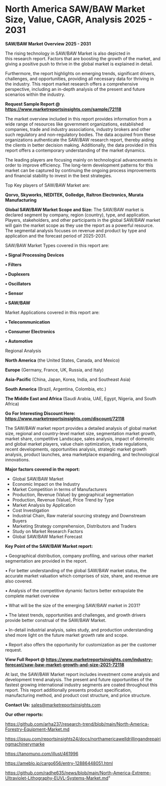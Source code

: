 # North America SAW/BAW Market Size, Value, CAGR, Analysis 2025 - 2031

<Strong> SAW/BAW Market Overview 2025 - 2031</strong>

The rising technology in SAW/BAW Market is also depicted in this research report. Factors that are boosting the growth of the market, and giving a positive push to thrive in the global market is explained in detail.

Furthermore, the report highlights on emerging trends, significant drivers, challenges, and opportunities, providing all necessary data for thriving in the industry. This report market research offers a comprehensive perspective, including an in-depth analysis of the present and future scenarios within the industry.

<strong>Request Sample Report @ <a href=https://www.marketreportsinsights.com/sample/72118>https://www.marketreportsinsights.com/sample/72118</a></strong>

The market overview included in this report provides information from a wide range of resources like government organizations, established companies, trade and industry associations, industry brokers and other such regulatory and non-regulatory bodies. The data acquired from these organizations authenticate the SAW/BAW research report, thereby aiding the clients in better decision making. Additionally, the data provided in this report offers a contemporary understanding of the market dynamics.

The leading players are focusing mainly on technological advancements in order to improve efficiency. The long-term development patterns for this market can be captured by continuing the ongoing process improvements and financial stability to invest in the best strategies.

Top Key players of SAW/BAW Market are:

<strong>Qorvo, Skyworks, NEDITEK, Golledge, Raltron Electronics, Murata Manufacturing</strong>

<strong><b>Global SAW/BAW Market Scope and Size:</b></strong>
The SAW/BAW market is declared segment by company, region (country), type, and application. Players, stakeholders, and other participants in the global SAW/BAW market will gain the market scope as they use the report as a powerful resource. The segmental analysis focuses on revenue and product by type and application and the forecast period of 2025-2031.

SAW/BAW Market Types covered in this report are:

<strong>• Signal Processing Devices

• Filters

• Duplexers

• Oscillators

• Sensor

• SAW/BAW</strong>

Market Applications covered in this report are:

<strong>• Telecommunication

• Consumer Electronics

• Automotive</strong> 

Regional Analysis

<strong>North America</strong> (the United States, Canada, and Mexico)

<strong>Europe</strong> (Germany, France, UK, Russia, and Italy)

<strong>Asia-Pacific</strong> (China, Japan, Korea, India, and Southeast Asia)

<strong>South America</strong> (Brazil, Argentina, Colombia, etc.)

<strong>The Middle East and Africa</strong> (Saudi Arabia, UAE, Egypt, Nigeria, and South Africa)

<strong>Go For Interesting Discount Here: <a href=https://www.marketreportsinsights.com/discount/72118>https://www.marketreportsinsights.com/discount/72118</a></strong>

The SAW/BAW market report provides a detailed analysis of global market size, regional and country-level market size, segmentation market growth, market share, competitive Landscape, sales analysis, impact of domestic and global market players, value chain optimization, trade regulations, recent developments, opportunities analysis, strategic market growth analysis, product launches, area marketplace expanding, and technological innovations.

<strong><b>Major factors covered in the report:</b></strong>
<ul>
  <li>Global SAW/BAW Market </li>
  <li>Economic Impact on the Industry</li>
  <li>Market Competition in terms of Manufacturers</li>
  <li>Production, Revenue (Value) by geographical segmentation</li>
  <li>Production, Revenue (Value), Price Trend by Type</li>
  <li>Market Analysis by Application</li>
  <li>Cost Investigation</li>
  <li>Industrial Chain, Raw material sourcing strategy and Downstream Buyers</li>
  <li>Marketing Strategy comprehension, Distributors and Traders</li>
  <li>Study on Market Research Factors</li>
  <li>Global SAW/BAW Market Forecast</li>
</ul>

<strong><b>Key Point of the SAW/BAW Market report:</b></strong>

• Geographical distribution, company profiling, and various other market segmentation are provided in the report.

• For better understanding of the global SAW/BAW market status, the accurate market valuation which comprises of size, share, and revenue are also covered.

• Analysis of the competitive dynamic factors better extrapolate the complete market overview

• What will be the size of the emerging SAW/BAW market in 2031?

• The latest trends, opportunities and challenges, and growth drivers provide better construal of the SAW/BAW Market.

• In-detail industrial analysis, sales study, and production understanding shed more light on the future market growth rate and scope.

• Report also offers the opportunity for customization as per the customer request.

<strong><b>View Full Report @ <a href=https://www.marketreportsinsights.com/industry-forecast/saw-baw-market-growth-and-size-2021-72118>https://www.marketreportsinsights.com/industry-forecast/saw-baw-market-growth-and-size-2021-72118</a></b></strong>


At last, the SAW/BAW Market report includes investment come analysis and development trend analysis. The present and future opportunities of the fastest growing international industry segments are coated throughout this report. This report additionally presents product specification, manufacturing method, and product cost structure, and price structure.

<strong>Contact Us:</strong>
sales@marketreportsinsights.com

<strong>Our other reports:</strong>

<a href=https://github.com/arha237/research-trend/blob/main/North-America-Forestry-Equipment-Market.md>https://github.com/arha237/research-trend/blob/main/North-America-Forestry-Equipment-Market.md</a>

<a href=https://issuu.com/reportsinsights24/docs/northamericawelldrillingandrepairingmachinerymarke>https://issuu.com/reportsinsights24/docs/northamericawelldrillingandrepairingmachinerymarke</a>

<a href=https://tanomuno.com/illust/461996>https://tanomuno.com/illust/461996</a>

<a href=https://ameblo.jp/cargo656/entry-12886448051.html>https://ameblo.jp/cargo656/entry-12886448051.html</a>

<a href=https://github.com/radhe635/news/blob/main/North-America-Extreme-Ultraviolet-Lithography-EUVL-Systems-Market.md>https://github.com/radhe635/news/blob/main/North-America-Extreme-Ultraviolet-Lithography-EUVL-Systems-Market.md</a>"

